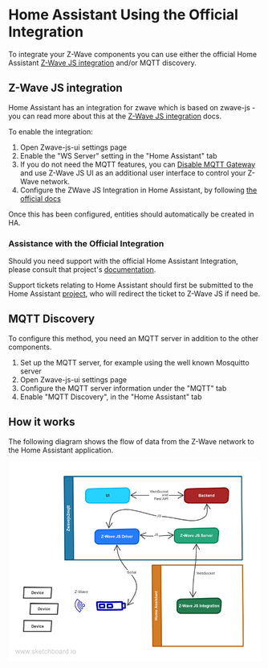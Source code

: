 # Home Assistant Using the Official Integration

To integrate your Z-Wave components you can use either the official Home Assistant [Z-Wave JS integration](https://www.home-assistant.io/integrations/zwave_js) and/or MQTT discovery.

## Z-Wave JS integration

Home Assistant has an integration for zwave which is based on zwave-js - you can read more about this at the [Z-Wave JS integration](https://www.home-assistant.io/integrations/zwave_js) docs.

To enable the integration:

1. Open Zwave-js-ui settings page
2. Enable the "WS Server" setting in the "Home Assistant" tab
3. If you do not need the MQTT features, you can [Disable MQTT Gateway](/usage/setup?id=disable-gateway) and use Z-Wave JS UI as an additional user interface to control your Z-Wave network.
4. Configure the ZWave JS Integration in Home Assistant, by following [the official docs](https://www.home-assistant.io/integrations/zwave_js)

Once this has been configured, entities should automatically be created in HA.

### Assistance with the Official Integration

Should you need support with the official Home Assistant Integration, please consult that project's [documentation](https://www.home-assistant.io/integrations/zwave_js/).

Support tickets relating to Home Assistant should first be submitted to the Home Assistant [project](https://github.com/home-assistant/core), who will redirect the ticket to Z-Wave JS if need be.

## MQTT Discovery

To configure this method, you need an MQTT server in addition to the other components.

1. Set up the MQTT server, for example using the well known Mosquitto server
2. Open Zwave-js-ui settings page
3. Configure the MQTT server information under the "MQTT" tab
4. Enable "MQTT Discovery", in the "Home Assistant" tab

## How it works

The following diagram shows the flow of data from the Z-Wave network to the Home Assistant application.

![Home Assistant](../_images/Home_Assistant_sketch.png)
